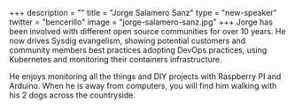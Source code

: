 +++
description = ""
title = "Jorge Salamero Sanz"
type = "new-speaker"
twitter = "bencerillo"
image = "jorge-salamero-sanz.jpg"
+++
Jorge has been involved with different open source communities for over 10 years. He now drives Sysdig evangelism, showing potential customers and community members best practices adopting DevOps practices, using Kubernetes and monitoring their containers infrastructure.

He enjoys monitoring all the things and DIY projects with Raspberry PI and Arduino. When he is away from computers, you will find him walking with his 2 dogs across the countryside.